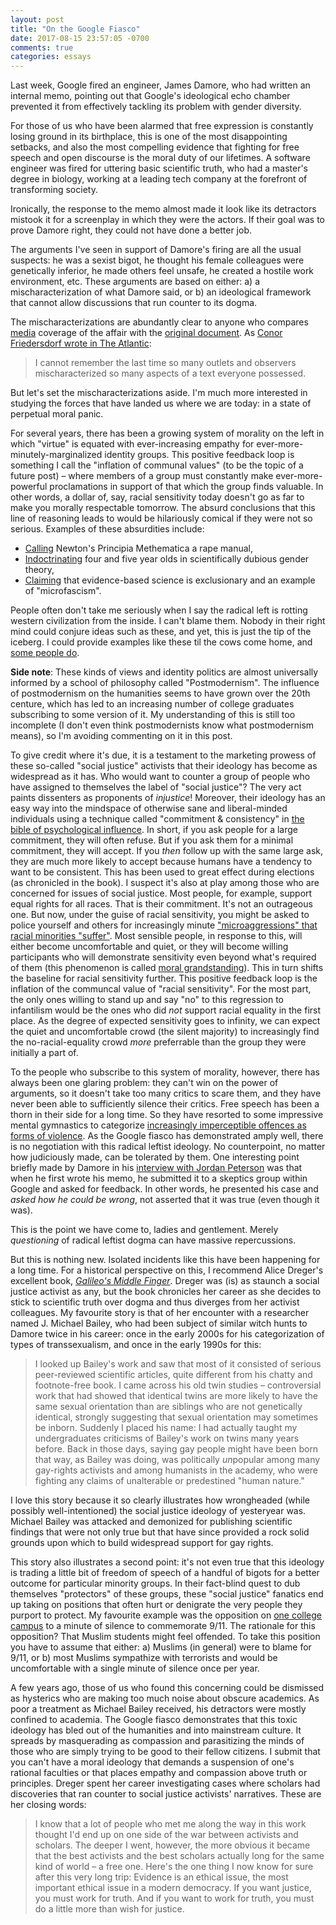 ```yaml
---
layout: post
title: "On the Google Fiasco"
date: 2017-08-15 23:57:05 -0700
comments: true
categories: essays
---
```

Last week, Google fired an engineer, James Damore, who had written an internal memo, pointing out that Google's ideological echo chamber prevented it from effectively tackling its problem with gender diversity.

<!-- More -->

For those of us who have been alarmed that free expression is constantly losing ground in its birthplace, this is one of the most disappointing setbacks, and also the most compelling evidence that fighting for free speech and open discourse is the moral duty of our lifetimes. A software engineer was fired for uttering basic scientific truth, who had a master's degree in biology, working at a leading tech company at the forefront of transforming society.

Ironically, the response to the memo almost made it look like its detractors mistook it for a screenplay in which they were the actors. If their goal was to prove Damore right, they could not have done a better job.

The arguments I've seen in support of Damore's firing are all the usual suspects: he was a sexist bigot, he thought his female colleagues were genetically inferior, he made others feel unsafe, he created a hostile work environment, etc. These arguments are based on either: a) a mischaracterization of what Damore said, or b) an ideological framework that cannot allow discussions that run counter to its dogma.

The mischaracterizations are abundantly clear to anyone who compares [media](https://gizmodo.com/exclusive-heres-the-full-10-page-anti-diversity-screed-1797564320) coverage of the affair with the [original document](https://assets.documentcloud.org/documents/3914586/Googles-Ideological-Echo-Chamber.pdf). As [Conor Friedersdorf wrote in The Atlantic](https://www.theatlantic.com/politics/archive/2017/08/the-most-common-error-in-coverage-of-the-google-memo/536181/):

>  I cannot remember the last time so many outlets and observers mischaracterized so many aspects of a text everyone possessed.

But let's set the mischaracterizations aside. I'm much more interested in studying the forces that have landed us where we are today: in a state of perpetual moral panic.

For several years, there has been a growing system of morality on the left in which "virtue" is equated with ever-increasing empathy for ever-more-minutely-marginalized identity groups. This positive feedback loop is something I call the "inflation of communal values" (to be the topic of a future post) – where members of a group must constantly make ever-more-powerful proclamations in support of that which the group finds valuable. In other words, a dollar of, say, racial sensitivity today doesn't go as far to make you morally respectable tomorrow. The absurd conclusions that this line of reasoning leads to would be hilariously comical if they were not so serious. Examples of these absurdities include:

- [Calling](http://www.stephenhicks.org/2017/06/24/newtons-principia-as-a-rape-manual/) Newton's Principia Methematica a rape manual,
- [Indoctrinating](http://quillette.com/2016/12/23/are-the-gender-wars-just-getting-started/) four and five year olds in scientifically dubious gender theory,
- [Claiming](http://www.ucl.ac.uk/Pharmacology/dc-bits/holmes-deconstruction-ebhc-06.pdf) that evidence-based science is exclusionary and an example of "microfascism".

People often don't take me seriously when I say the radical left is rotting western civilization from the inside. I can't blame them. Nobody in their right mind could conjure ideas such as these, and yet, this is just the tip of the iceberg. I could provide examples like these til the cows come home, and [some people do](https://twitter.com/realpeerreview).

**Side note**: These kinds of views and identity politics are almost universally informed by a school of philosophy called "Postmodernism". The influence of postmodernism on the humanities seems to have grown over the 20th centure, which has led to an increasing number of college graduates subscribing to some version of it. My understanding of this is still too incomplete (I don't even think postmodernists know what postmodernism means), so I'm avoiding commenting on it in this post.

To give credit where it's due, it is a testament to the marketing prowess of these so-called "social justice" activists that their ideology has become as widespread as it has. Who would want to counter a group of people who have assigned to themselves the label of "social justice"? The very act paints dissenters as proponents of *injustice*! Moreover, their ideology has an easy way into the mindspace of otherwise sane and liberal-minded individuals using a technique called "commitment & consistency" in [the bible of psychological influence](https://www.amazon.com/dp/006124189X). In short, if you ask people for a large commitment, they will often refuse. But if you ask them for a minimal commitment, they will accept. If you *then* follow up with the same large ask, they are much more likely to accept because humans have a tendency to want to be consistent. This has been used to great effect during elections (as chronicled in the book). I suspect it's also at play among those who are concerned for issues of social justice. Most people, for example, support equal rights for all races. That is their commitment. It's not an outrageous one. But now, under the guise of racial sensitivity, you might be asked to police yourself and others for increasingly minute ["microaggressions" that racial minorities "suffer"](https://www.buzzfeed.com/hnigatu/racial-microagressions-you-hear-on-a-daily-basis?utm_term=.krG2R6V64#.tuG0vKMKN). Most sensible people, in response to this, will either become uncomfortable and quiet, or they will become willing participants who will demonstrate sensitivity even beyond what's required of them (this phenomenon is called [moral grandstanding](https://aeon.co/ideas/moral-grandstanding-theres-a-lot-of-it-about-all-of-it-bad)). This in turn shifts the baseline for racial sensitivity further. This positive feedback loop is the inflation of the communcal value of "racial sensitivity". For the most part, the only ones willing to stand up and say "no" to this regression to infantilism would be the ones who did *not* support racial equality in the first place. As the degree of expected sensitivity goes to infinity, we can expect the quiet and uncomfortable crowd (the silent majority) to increasingly find the no-racial-equality crowd *more* preferrable than the group they were initially a part of.

To the people who subscribe to this system of morality, however, there has always been one glaring problem: they can't win on the power of arguments, so it doesn't take too many critics to scare them, and they have never been able to sufficiently silence their critics. Free speech has been a thorn in their side for a long time. So they have resorted to some impressive mental gymnastics to categorize [increasingly imperceptible offences as forms of violence](http://www.washingtonexaminer.com/harvard-law-dean-compares-microaggressions-to-violence-sexual-assault/article/2579153). As the Google fiasco has demonstrated amply well, there is no negotiation with this radical leftist ideology. No counterpoint, no matter how judiciously made, can be tolerated by them. One interesting point briefly made by Damore in his [interview with Jordan Peterson](https://www.youtube.com/watch?v=SEDuVF7kiPU) was that when he first wrote his memo, he submitted it to a skeptics group within Google and asked for feedback. In other words, he presented his case and *asked how he could be wrong*, not asserted that it was true (even though it was).

This is the point we have come to, ladies and gentlement. Merely *questioning* of radical leftist dogma can have massive repercussions.

But this is nothing new. Isolated incidents like this have been happening for a long time. For a historical perspective on this, I recommend Alice Dreger's excellent book, [*Galileo's Middle Finger*](https://www.amazon.ca/Galileos-Middle-Finger-Heretics-Activists/dp/1594206082). Dreger was (is) as staunch a social justice activist as any, but the book chronicles her career as she decides to stick to scientific truth over dogma and thus diverges from her activist colleagues. My favourite story is that of her encounter with a researcher named J. Michael Bailey, who had been subject of similar witch hunts to Damore twice in his career: once in the early 2000s for his categorization of types of transsexualism, and once in the early 1990s for this:

> I looked up Bailey's work and saw that most of it consisted of serious peer-reviewed scientific articles, quite different from his chatty and footnote-free book. I came across his old twin studies – controversial work that had showed that identical twins are more likely to have the same sexual orientation than are siblings who are not genetically identical, strongly suggesting that sexual orientation may sometimes be inborn. Suddenly I placed his name: I had actually taught my undergraduates criticisms of Bailey's work on twins many years before. Back in those days, saying gay people might have been born that way, as Bailey was doing, was politically *un*popular among many gay-rights activists and among humanists in the academy, who were fighting any claims of unalterable or predestined "human nature."

I love this story because it so clearly illustrates how wrongheaded (while possibly well-intentioned) the social justice ideology of yesteryear was. Michael Bailey was attacked and demonized for publishing scientific findings that were not only true but that have since provided a rock solid grounds upon which to build widespread support for gay rights.

This story also illustrates a second point: it's not even true that this ideology is trading a little bit of freedom of speech of a handful of bigots for a better outcome for particular minority groups. In their fact-blind quest to dub themselves "protectors" of these groups, these "social justice" fanatics end up taking on positions that often hurt or denigrate the very people they purport to protect. My favourite example was the opposition on [one college campus](http://www.thedailybeast.com/college-students-say-remembering-911-is-offensive-to-muslims) to a minute of silence to commemorate 9/11. The rationale for this opposition? That Muslim students might feel offended. To take this position you have to assume that either: a) Muslims (in general) were to blame for 9/11, or b) most Muslims sympathize with terrorists and would be uncomfortable with a single minute of silence once per year.

A few years ago, those of us who found this concerning could be dismissed as hysterics who are making too much noise about obscure academics. As poor a treatment as Michael Bailey received, his detractors were mostly confined to academia. The Google fiasco demonstrates that this toxic ideology has bled out of the humanities and into mainstream culture. It spreads by masquerading as compassion and parasitizing the minds of those who are simply trying to be good to their fellow citizens. I submit that you can't have a moral ideology that demands a suspension of one's rational faculties or that places empathy and compassion above truth or principles. Dreger spent her career investigating cases where scholars had discoveries that ran counter to social justice activists' narratives. These are her closing words:

> I know that a lot of people who met me along the way in this work thought I'd end up on one side of the war between activists and scholars. The deeper I went, however, the more obvious it became that the best activists and the best scholars actually long for the same kind of world – a free one.
> Here's the one thing I now know for sure after this very long trip: Evidence is an ethical issue, the most important ethical issue in a modern democracy. If you want justice, you must work for truth. And if you want to work for truth, you must do a little more than wish for justice.



